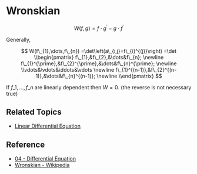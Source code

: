 # Wronskian

$$
W(f,g)=f\cdot g^{\prime}-g\cdot f^{\prime}
$$

Generally,

$$
W(f\_{1},\dots,f\_{n})
=\det\left(a\_{i,j}=f\_{i}^{(j)}\right)
=\det
\\begin{pmatrix}
f\_{1},&f\_{2},&\dots&f\_{n}; \newline f\_{1}^{\prime},&f\_{2}^{\prime},&\dots&f\_{n}^{\prime}; \newline
\\vdots&\vdots&\ddots&\vdots \newline 
f\_{1}^{(n-1)},&f\_{2}^{(n-1)},&\dots&f\_{n}^{(n-1)}; \newline
\\end{pmatrix}
$$

If $f\_{1},\dots,f\_{n}$ are linearly dependent then $W=0$. (the reverse is not necessary true)

## Related Topics

* [Linear Differential Equation](Linear%20Differential%20Equation.md)

## Reference

* [04 - Differential Equation](../../../../00%20-%20Summary/SCMA104%20-%20System%20of%20Ordinary%20Differential%20Equations%20and%20Applications%20in%20Medical%20Science/04%20-%20Differential%20Equation.md)
* [Wronskian - Wikipedia](https://en.wikipedia.org/wiki/Wronskian)
